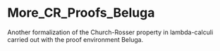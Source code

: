 # More_CR_Proofs_Beluga
Another formalization of the Church-Rosser property in lambda-calculi carried out with the proof environment Beluga.
